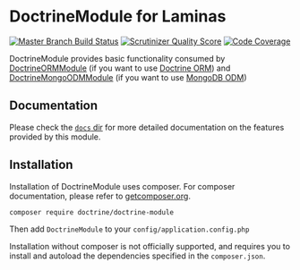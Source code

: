 # DoctrineModule for Laminas

[![Master Branch Build Status](https://secure.travis-ci.org/doctrine/DoctrineModule.png?branch=master)](http://travis-ci.org/doctrine/DoctrineModule) [![Scrutinizer Quality Score](https://scrutinizer-ci.com/g/doctrine/DoctrineModule/badges/quality-score.png?s=9772884307bfc08a7eae862fd553e9d5df251729)](https://scrutinizer-ci.com/g/doctrine/DoctrineModule/) [![Code Coverage](https://scrutinizer-ci.com/g/doctrine/DoctrineModule/badges/coverage.png?s=3a35b83cbfdb95b54fd01fd1aef6b0c65a09a43b)](https://scrutinizer-ci.com/g/doctrine/DoctrineModule/)

DoctrineModule provides basic functionality consumed by
[DoctrineORMModule](http://www.github.com/doctrine/DoctrineORMModule)
(if you want to use [Doctrine ORM](https://github.com/doctrine/doctrine2))
and [DoctrineMongoODMModule](https://github.com/doctrine/DoctrineMongoODMModule)
(if you want to use [MongoDB ODM](https://github.com/doctrine/mongodb-odm))

## Documentation

Please check the [`docs` dir](https://github.com/doctrine/DoctrineModule/tree/master/docs)
for more detailed documentation on the features provided by this module.

## Installation

Installation of DoctrineModule uses composer. For composer documentation, please refer to
[getcomposer.org](http://getcomposer.org/).

```sh
composer require doctrine/doctrine-module
```

Then add `DoctrineModule` to your `config/application.config.php`

Installation without composer is not officially supported, and requires you to install and autoload
the dependencies specified in the `composer.json`.
